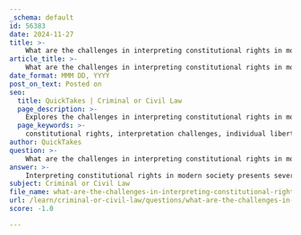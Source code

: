 ```yaml
---
_schema: default
id: 56383
date: 2024-11-27
title: >-
    What are the challenges in interpreting constitutional rights in modern society?
article_title: >-
    What are the challenges in interpreting constitutional rights in modern society?
date_format: MMM DD, YYYY
post_on_text: Posted on
seo:
  title: QuickTakes | Criminal or Civil Law
  page_description: >-
    Explores the challenges in interpreting constitutional rights in modern society, focusing on individual rights versus national security, evolving societal norms, judicial philosophies, and the impact of legislation and public health.
  page_keywords: >-
    constitutional rights, interpretation challenges, individual liberties, national security, evolving interpretations, judicial activism, public health, legislation impact, civil rights, societal values
author: QuickTakes
question: >-
    What are the challenges in interpreting constitutional rights in modern society?
answer: >-
    Interpreting constitutional rights in modern society presents several challenges, primarily due to the evolving nature of societal values, technological advancements, and the dynamic interplay between individual rights and collective security. Here are some key challenges:\n\n1. **Balancing Individual Rights and National Security**: One of the most pressing issues is how to balance individual rights with national security concerns. The U.S. Constitution provides a framework that aims to protect individual liberties while also addressing the need for societal safety. Recent rulings on issues such as gun rights, healthcare, and immigration highlight the judiciary's role in navigating these complex tensions. The ongoing debate about how to protect civil liberties without compromising public safety remains a significant challenge.\n\n2. **Evolving Interpretations**: The Constitution does not contain explicit instructions for its own interpretation, leading to varied approaches among judges and legal scholars. This lack of clarity can result in differing interpretations that may not align with contemporary societal values or needs. For instance, the interpretation of rights related to voting, privacy, and free speech can vary significantly based on the prevailing political climate and judicial philosophy.\n\n3. **Rigid vs. Flexible Constitutions**: In contrast to some countries with rigid constitutions that attempt to cover every eventuality, the U.S. Constitution is more flexible, allowing for interpretation and adaptation. However, this flexibility can lead to inconsistencies in how rights are applied, particularly as societal norms shift. The challenge lies in ensuring that constitutional interpretations remain relevant and reflective of current societal values while still adhering to the original text.\n\n4. **Judicial Activism vs. Restraint**: The debate over judicial activism versus judicial restraint complicates the interpretation of constitutional rights. Some argue for a more rights-based approach that emphasizes the protection of individual liberties, while others advocate for a constructionist view that seeks to limit judicial intervention in favor of legislative authority. This tension can lead to significant legal and political ramifications.\n\n5. **Impact of Legislation**: Legislative actions can also pose challenges to constitutional rights. For example, recent restrictive voting laws have disproportionately affected marginalized groups, raising questions about the protection of civil rights under the Constitution. The interplay between state and federal laws can create a patchwork of rights that varies significantly across jurisdictions, complicating the enforcement of constitutional protections.\n\n6. **Public Health vs. Individual Freedom**: The COVID-19 pandemic has underscored the tension between individual rights and public health measures. Responses such as stay-at-home orders and mask mandates have sparked debates about the limits of government authority and the extent to which individual freedoms can be curtailed for the greater good. This ongoing discourse highlights the need for a careful examination of how constitutional rights are interpreted in the context of public health emergencies.\n\nIn summary, the challenges in interpreting constitutional rights in modern society stem from the need to balance individual liberties with collective security, the evolving nature of societal values, and the complexities introduced by legislative actions and judicial philosophies. These factors contribute to an ongoing dialogue about the role of government in individual lives and the protection of constitutional rights.
subject: Criminal or Civil Law
file_name: what-are-the-challenges-in-interpreting-constitutional-rights-in-modern-society.md
url: /learn/criminal-or-civil-law/questions/what-are-the-challenges-in-interpreting-constitutional-rights-in-modern-society
score: -1.0

---
```


&nbsp;